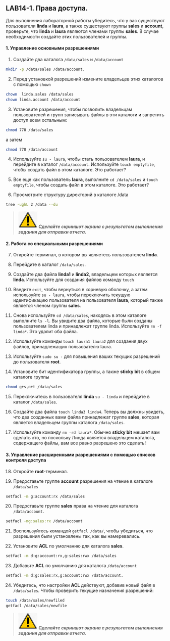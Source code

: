 ## LAB14-1. Права доступа.
Для выполнения лабораторной работы убедитесь, что у вас существуют пользователи **linda** и **laura**, а также существуют группы **sales** и **account**, проверьте, что **linda** и **laura** являются членами группы **sales**. В случае необходимости создайте этих пользователей и группы. 

#### 1. Управление основными разрешениями 

1. Создайте два каталога `/data/sales` и `/data/account`
```bash
mkdir -p /data/sales /data/account. 
```

2. Перед установкой разрешений измените владельцев этих каталогов с помощью `chown` 
```bash
chown  linda.sales /data/sales
chown linda.account /data/account
```

3. Установите разрешения, чтобы позволить владельцам пользователей и групп записывать файлы в эти каталоги и запретить доступ всем остальным: 
```bash
chmod 770 /data/sales 
```
а затем 

```bash
chmod 770 /data/account
```

4. Используйте `su - laura`, чтобы стать пользователем **laura**, и перейдите в каталог `/data/account`. Используйте `touch emptyfile`, чтобы создать файл в этом каталоге. Это работает? 

5. Все еще как пользователь **laura**, выполните `cd /data/sales` и `touch emptyfile`, чтобы создать файл в этом каталоге. Это работает?

6. Просмотрите структуру директорий в каталоге /data
```bash
tree -ughL 2 /data --du
```

>![Screenshot](../img/scr.png) ***Cделайте скриншот экрана c результатом выполнения задания для отправки отчета.***

#### 2. Работа со специальными разрешениями
7. Откройте терминал, в котором вы являетесь пользователем **linda**.

8. Перейдите в каталог `/data/sales`.

9.  Cоздайте два файла **linda1** и **linda2**, владельцем которых является **linda**. Используйте для создания файлов команду `touch`

10. Введите `exit`, чтобы вернуться в корневую оболочку, а затем используйте `su - laura`, чтобы переключить текущую идентификацию пользователя на пользователя **laura**, который также является членом группы **sales**. 

11. Снова используйте `cd /data/sales`, находясь в этом каталоге выполните `ls -l`. Вы увидите два файла, которые были созданы пользователем linda и принадлежат группе linda. Используйте `rm -f linda*`. Это удалит оба файла.

12. Используйте команды `touch laura1 laura2` для создания двух файлов, принадлежащих пользователю laura. 

13. Используйте `sudo su -` для повышения ваших текущих разрешений до пользователя **root**. 

14. Установите бит идентификатора группы, а также **sticky bit** в общем каталоге группы
```bash
chmod g+s,o+t /data/sales
```

15.  Переключитесь в пользователя  **linda** `su - linda` и перейдите в каталог `/data/sales`.

16. Создайте два файла `touch linda3 linda4`. Теперь вы должны увидеть, что два созданных вами файла принадлежат группе **sales**, которая является владельцем группы каталога `/data/sales`. 

17. Используйте команду `rm -rd laura*`. Обычно **sticky bit** мешает вам сделать это, но поскольку Линда является владельцем каталога, содержащего файлы, вам все равно разрешено это сделать!

#### 3. Управление расширенными разрешениями с помощью списков контроля доступа
18. Откройте **root**-терминал.
    
19. Предоставьте группе **account** разрешения на чтение в каталоге `/data/sales`
```bash
setfacl -m g:account:rx /data/sales
```

20. Предоставьте группе **sales** права на чтение для каталога `/data/account`.
```bash
setfacl -mg:sales:rx /data/account
```

21. Воспользуйтесь командой `getfacl /data/`, чтобы убедиться, что разрешения были установлены так, как вы намеревались. 
    
22. Установите **ACL** по умолчанию для каталога **sales**.
```bash
setfacl -m d:g:account:rx,g:sales:rwx /data/sales
``` 

23. Добавьте **ACL** по умолчанию для каталога `/data/account`
```bash
setfacl -m d:g:sales:rx,g:account:rwx /data/account. 
```

24. Убедитесь, что настройки **ACL** действуют, добавив новый файл в `/data/sales`. Чтобы проверить текущие назначения разрешений: 
```bash
touch /data/sales/newfiled
getfacl /data/sales/newfile
```

>![Screenshot](../img/scr.png) ***Cделайте скриншот экрана c результатом выполнения задания для отправки отчета.***

